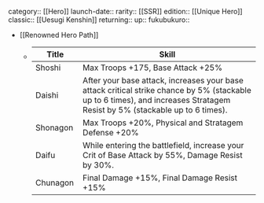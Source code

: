 category:: [[Hero]]
launch-date:: 
rarity:: [[SSR]]
edition:: [[Unique Hero]]
classic:: [[Uesugi Kenshin]] 
returning:: 
up:: 
fukubukuro::

- [[Renowned Hero Path]]
	- | <div style="width:80px">Title</div> | Skill |
	  | --- | --- |
	  | Shoshi | Max Troops +175, Base Attack +25% |
	  | Daishi | After your base attack, increases your base attack critical strike chance by 5% (stackable up to 6 times), and increases Stratagem Resist by 5% (stackable up to 6 times).|
	  | Shonagon | Max Troops +20%, Physical and Stratagem Defense +20% | 
	  | Daifu | While entering the battlefield, increase your Crit of Base Attack by 55%, Damage Resist by 30%. |
	  | Chunagon | Final Damage +15%, Final Damage Resist +15% |